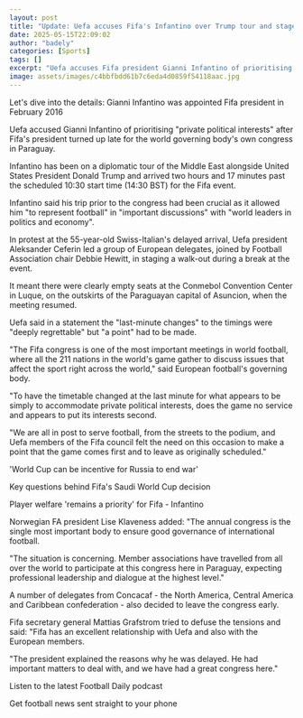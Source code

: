 ```yaml
---
layout: post
title: "Update: Uefa accuses Fifa's Infantino over Trump tour and stages congress walk-out"
date: 2025-05-15T22:09:02
author: "badely"
categories: [Sports]
tags: []
excerpt: "Uefa accuses Fifa president Gianni Infantino of prioritising 'private political interests' after he turned up late for the world football governing bo"
image: assets/images/c4bbfbdd61b7c6eda4d0859f54118aac.jpg
---
```


Let's dive into the details: Gianni Infantino was appointed Fifa president in February 2016

Uefa accused Gianni Infantino of prioritising "private political interests" after Fifa's president turned up late for the world governing body's own congress in Paraguay.

Infantino has been on a diplomatic tour of the Middle East alongside United States President Donald Trump and arrived two hours and 17 minutes past the scheduled 10:30 start time (14:30 BST) for the Fifa event.

Infantino said his trip prior to the congress had been crucial as it allowed him "to represent football" in "important discussions" with "world leaders in politics and economy".

In protest at the 55-year-old Swiss-Italian's delayed arrival, Uefa president Aleksander Ceferin led a group of European delegates, joined by Football Association chair Debbie Hewitt, in staging a walk-out during a break at the event.

It meant there were clearly empty seats at the Conmebol Convention Center in Luque, on the outskirts of the Paraguayan capital of Asuncion, when the meeting resumed.

Uefa said in a statement the "last-minute changes" to the timings were "deeply regrettable" but "a point" had to be made.

"The Fifa congress is one of the most important meetings in world football, where all the 211 nations in the world's game gather to discuss issues that affect the sport right across the world," said European football's governing body.

"To have the timetable changed at the last minute for what appears to be simply to accommodate private political interests, does the game no service and appears to put its interests second.

"We are all in post to serve football, from the streets to the podium, and Uefa members of the Fifa council felt the need on this occasion to make a point that the game comes first and to leave as originally scheduled."

'World Cup can be incentive for Russia to end war'

Key questions behind Fifa's Saudi World Cup decision

Player welfare 'remains a priority' for Fifa - Infantino

Norwegian FA president Lise Klaveness added: "The annual congress is the single most important body to ensure good governance of international football.

"The situation is concerning. Member associations have travelled from all over the world to participate at this congress here in Paraguay, expecting professional leadership and dialogue at the highest level."

A number of delegates from Concacaf - the North America, Central America and Caribbean confederation - also decided to leave the congress early.

Fifa secretary general Mattias Grafstrom tried to defuse the tensions and said: "Fifa has an excellent relationship with Uefa and also with the European members.

"The president explained the reasons why he was delayed. He had important matters to deal with, and we have had a great congress here."

Listen to the latest Football Daily podcast

Get football news sent straight to your phone

